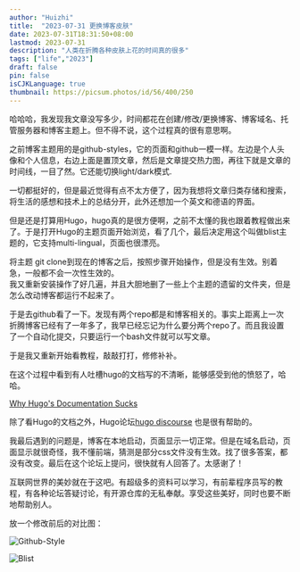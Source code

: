 ```yaml
---
author: "Huizhi"
title:  "2023-07-31 更换博客皮肤" 
date: 2023-07-31T18:31:50+08:00 
lastmod: 2023-07-31
description: "人类在折腾各种皮肤上花的时间真的很多"
tags: ["life","2023"]
draft: false
pin: false
isCJKLanguage: true
thumbnail: https://picsum.photos/id/56/400/250
---
```


哈哈哈，我发现我文章没写多少，时间都花在创建/修改/更换博客、博客域名、托管服务器和博客主题上。但不得不说，这个过程真的很有意思啊。

之前博客主题用的是github-styles，它的页面和github一模一样。左边是个人头像和个人信息，右边上面是置顶文章，然后是文章提交热力图，再往下就是文章的时间线，一目了然。它还能切换light/dark模式.


一切都挺好的，但是最近觉得有点不太方便了，因为我想将文章归类存储和搜索，将生活的感想和技术上的总结分开，此外还想加一个英文和德语的界面。

但是还是打算用Hugo，hugo真的是很方便啊，之前不太懂的我也跟着教程做出来了。于是打开Hugo的主题页面开始浏览，看了几个，最后决定用这个叫做blist主题的，它支持multi-lingual，页面也很漂亮。

将主题 git clone到现在的博客之后，按照步骤开始操作，但是没有生效。别着急，一般都不会一次性生效的。  
我又重新安装操作了好几遍，并且大胆地删了一些上个主题的遗留的文件夹，但是怎么改动博客都运行不起来了。

于是去github看了一下。发现有两个repo都是和博客相关的。事实上距离上一次折腾博客已经有了一年多了，我早已经忘记为什么要分两个repo了。而且我设置了一个自动化提交，只要运行一个bash文件就可以写文章。

于是我又重新开始看教程，敲敲打打，修修补补。

在这个过程中看到有人吐槽hugo的文档写的不清晰，能够感受到他的愤怒了，哈哈。

[Why Hugo's Documentation Sucks](https://sagar.se/blog/hugo-documentation/)


除了看Hugo的文档之外，Hugo论坛[hugo discourse](https://discourse.gohugo.io/) 也是很有帮助的。

我最后遇到的问题是，博客在本地启动，页面显示一切正常。但是在域名启动，页面显示就很奇怪，我不懂前端，猜测是部分css文件没有生效。找了很多答案，都没有改变。最后在这个论坛上提问，很快就有人回答了。太感谢了！

互联网世界的美妙就在于这吧。有超级多的资料可以学习，有前辈程序员写的教程，有各种论坛答疑讨论，有开源仓库的无私奉献。享受这些美好，同时也要不断地帮助别人。

放一个修改前后的对比图：


![Github-Style](/img/20230731/github_styles_display.jpeg)


![Blist](/img/20230731/blist_english.jpeg)
